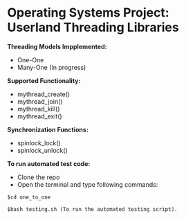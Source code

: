 # Operating Systems Project: Userland Threading Libraries

**Threading Models Impplemented:**
-	One-One
-	Many-One (In progress)

**Supported Functionality:**
-	mythread_create()
-	mythread_join()
-	mythread_kill()
-	mythread_exit()

**Synchronization Functions:**
-	spinlock_lock()
-	spinlock_unlock()

**To run automated test code:**
*	Clone the repo
* Open the terminal and type following commands:
```
$cd one_to_one

$bash testing.sh (To run the automated testing script).
